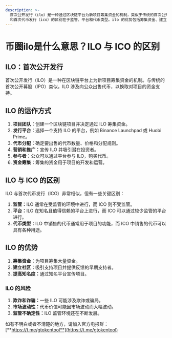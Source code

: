 ```yaml
---
description: >-
  首次公开发行（ilo）是一种通过区块链平台为新项目筹集资金的机制，类似于传统的首次公开募股（ipo），但代币以换取资金支持。ilo
  和首次代币发行（ico）的区别在于监管、平台和代币类型。ilo 的优势包括筹集资金、建立社区和提高知名度，但其风险包括欺诈、市场波动和监管不确定性。
---
```


# 币圈ilo是什么意思？ILO 与 ICO 的区别

## ILO：首次公开发行

首次公开发行（ILO）是一种在区块链平台上为新项目筹集资金的机制。与传统的首次公开募股（IPO）类似，ILO 涉及向公众出售代币，以换取对项目的资金支持。

## ILO 的运作方式

1. **项目团队：**&#x521B;建一个区块链项目并决定通过 ILO 筹集资金。
2. **发行平台：**&#x9009;择一个支持 ILO 的平台，例如 Binance Launchpad 或 Huobi Prime。
3. **代币分配：**&#x786E;定要出售的代币数量、价格和分配规则。
4. **营销和推广：**&#x5BA3;传 ILO 并吸引潜在投资者。
5. **参与者：**&#x516C;众可以通过平台参与 ILO，购买代币。
6. **资金筹集：**&#x7B79;集的资金用于项目的开发和运营。

## ILO 与 ICO 的区别

ILO 与首次代币发行（ICO）非常相似，但有一些关键区别：

1. **监管：**&#x49;LO 通常在受监管的环境中进行，而 ICO 则不受监管。
2. **平台：**&#x49;LO 在知名且值得信赖的平台上进行，而 ICO 可以通过较少监管的平台进行。
3. **代币类型：**&#x49;LO 中销售的代币通常用于项目的功能，而 ICO 中销售的代币可以具有各种用途。

## ILO 的优势

1. **筹集资金：**&#x4E3A;项目筹集大量资金。
2. **建立社区：**&#x5438;引支持项目并提供反馈的早期支持者。
3. **提高知名度：**&#x901A;过知名平台宣传项目。

### ILO 的风险

1. **欺诈和诈骗：**&#x4E00;些 ILO 可能涉及欺诈或骗局。
2. **市场波动性：**&#x4EE3;币价值可能因市场波动而大幅波动。
3. **监管不确定性：**&#x49;LO 监管环境还在不断发展。

如有不明白或者不清楚的地方，请加入官方电报群：[**https://t.me/gtokentool**](https://t.me/gtokentool)
